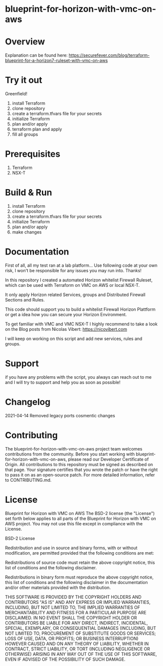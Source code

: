 # blueprint-for-horizon-with-vmc-on-aws

# Overview

Explanation can be found here: https://securefever.com/blog/terraform-blueprint-for-a-horizon7-ruleset-with-vmc-on-aws

# Try it out
Greenfield!
 1. install Terraform
 2. clone repository
 3. create a terraform.tfvars file for your secrets
 4. initialize Terraform
 5. plan and/or apply
 6. terraform plan and apply
 7. fill all groups


# Prerequisites

1. Terraform
2. NSX-T

# Build & Run

1. install Terraform
2. clone repository
3. create a terraform.tfvars file for your secrets
4. initialize Terraform
5. plan and/or apply
6. make changes

# Documentation

First of all, all my test ran at a lab platform… Use following code at your own risk, I won't be responsible for any issues you may run into. Thanks!

In this repository I created a automated Horizon whitelist Firewall Ruleset, which can be used with
Terraform on VMC on AWS or local NSX-T.

It only apply Horizon related Services, groups and Distributed Firewall Sections and Rules.

This code should support you to build a whitelist Firewall Horizon Plattform or get a idea how you can secure your Horizon Environment.

To get familiar with VMC and VMC NSX-T I highly recommend to take a look on the Blog posts from Nicolas Vibert:
https://nicovibert.com

I will keep on working on this script and add new services, rules and groups.

# Support

if you have any problems with the script, you always can reach out to me and I will try to support and help you as soon as possible!

# Changelog

2021-04-14
Removed legacy ports
cosmentic changes


# Contributing
The blueprint-for-horizon-with-vmc-on-aws project team welcomes contributions from the community. Before you start working with blueprint-for-horizon-with-vmc-on-aws, please read our Developer Certificate of Origin. All contributions to this repository must be signed as described on that page. Your signature certifies that you wrote the patch or have the right to pass it on as an open-source patch. For more detailed information, refer to CONTRIBUTING.md.

# License

Blueprint for Horizon with VMC on AWS
The BSD-2 license (the "License") set forth below applies to all parts of the Blueprint for Horizon with VMC on AWS project. You may not use this file except in compliance with the License.

BSD-2 License

Redistribution and use in source and binary forms, with or without modification, are permitted provided that the following conditions are met:

Redistributions of source code must retain the above copyright notice, this list of conditions and the following disclaimer.

Redistributions in binary form must reproduce the above copyright notice, this list of conditions and the following disclaimer in the documentation and/or other materials provided with the distribution.

THIS SOFTWARE IS PROVIDED BY THE COPYRIGHT HOLDERS AND CONTRIBUTORS "AS IS" AND ANY EXPRESS OR IMPLIED WARRANTIES, INCLUDING, BUT NOT LIMITED TO, THE IMPLIED WARRANTIES OF MERCHANTABILITY AND FITNESS FOR A PARTICULAR PURPOSE ARE DISCLAIMED. IN NO EVENT SHALL THE COPYRIGHT HOLDER OR CONTRIBUTORS BE LIABLE FOR ANY DIRECT, INDIRECT, INCIDENTAL, SPECIAL, EXEMPLARY, OR CONSEQUENTIAL DAMAGES (INCLUDING, BUT NOT LIMITED TO, PROCUREMENT OF SUBSTITUTE GOODS OR SERVICES; LOSS OF USE, DATA, OR PROFITS; OR BUSINESS INTERRUPTION) HOWEVER CAUSED AND ON ANY THEORY OF LIABILITY, WHETHER IN CONTRACT, STRICT LIABILITY, OR TORT (INCLUDING NEGLIGENCE OR OTHERWISE) ARISING IN ANY WAY OUT OF THE USE OF THIS SOFTWARE, EVEN IF ADVISED OF THE POSSIBILITY OF SUCH DAMAGE.
